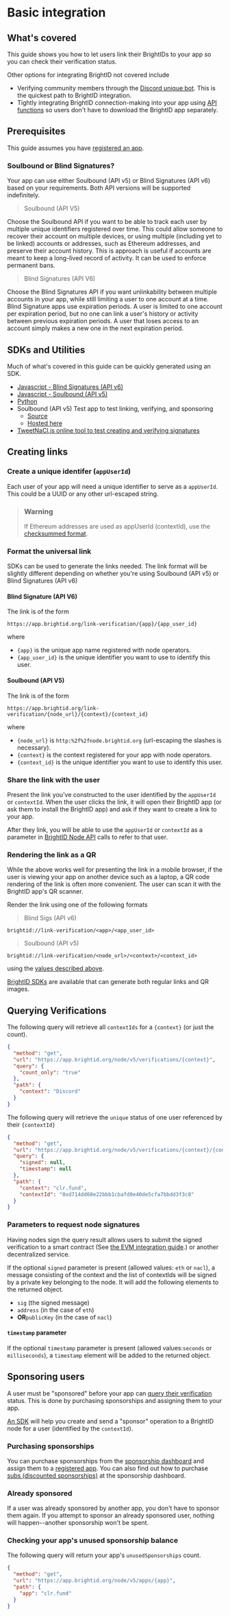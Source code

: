 # Basic integration

## What's covered

This guide shows you how to let users link their BrightIDs to your app so you can check their verification status.

Other options for integrating BrightID not covered include

- Verifying community members through the [Discord unique bot](https://github.com/ShenaniganDApp/brightid-discord-bot). This is the quickest path to BrightID integration.
- Tightly integrating BrightID connection-making into your app using [API functions](https://dev.brightid.org/docs/node-api/) so users don't have to download the BrightID app separately.

## Prerequisites

This guide assumes you have [registered an app](https://dev.brightid.org/#step-1).

### Soulbound or Blind Signatures?

Your app can use either Soulbound (API v5) or Blind Signatures (API v6) based on your requirements. Both API versions will be supported indefinitely.

> Soulbound (API V5)

Choose the Soulbound API if you want to be able to track each user by multiple unique identifiers registered over time. This could allow someone to recover their account on multiple devices, or using multiple (including yet to be linked) accounts or addresses, such as Ethereum addresses, and preserve their account history. This is approach is useful if accounts are meant to keep a long-lived record of activity. It can be used to enforce permanent bans.

> Blind Signatures (API V6)

Choose the Blind Signatures API if you want unlinkability between multiple accounts in your app, while still limiting a user to one account at a time. Blind Signature apps use expiration periods. A user is limited to one account per expiration period, but no one can link a user's history or activity between previous expiration periods. A user that loses access to an account simply makes a new one in the next expiration period.

## SDKs and Utilities

Much of what's covered in this guide can be quickly generated using an SDK.

- [Javascript - Blind Signatures (API v6)](https://github.com/BrightID/brightid-javascript-sdk)
- [Javascript - Soulbound (API v5)](https://github.com/BrightID/brightid-javascript-sdk/tree/v5-soulbound)
- [Python](https://github.com/BrightID/brightid-python-sdk)
- Soulbound (API v5) Test app to test linking, verifying, and sponsoring
    - [Source](https://github.com/acolytec3/brightid_test_app)
    - [Hosted here](https://acolytec3.github.io/brightid_test_app/)
- [TweetNaCl.js online tool to test creating and verifying signatures](https://tweetnacl.js.org/#/sign)

## Creating links

### Create a unique identifer (`appUserId`)

Each user of your app will need a unique identifier to serve as a `appUserId`. This could be a UUID or any other url-escaped string.

<!-- theme: warning -->

> ### Warning
>
> If Ethereum addresses are used as appUserId (contextId), use the [checksummed format](https://ethsum.netlify.app/).

### Format the universal link

SDKs can be used to generate the links needed. The link format will be slightly different depending on whether you're using Soulbound (API v5) or Blind Signatures (API v6)

#### Blind Signature (API V6)

The link is of the form

```
https://app.brightid.org/link-verification/{app}/{app_user_id}
```

where

- `{app}` is the unique app name registered with node operators.
- `{app_user_id}` is the unique identifier you want to use to identify this user.

#### Soulbound (API V5)

The link is of the form

```
https://app.brightid.org/link-verification/{node_url}/{context}/{context_id}
```

where

- `{node_url}` is `http:%2f%2fnode.brightid.org` (url-escaping the slashes is necessary).
- `{context}` is the context registered for your app with node operators.
- `{context_id}` is the unique identifier you want to use to identify this user.

### Share the link with the user

Present the link you've constructed to the user identified by the `appUserId` or `contextId`. When the user clicks the link, it will open their BrightID app (or ask them to install the BrightID app) and ask if they want to create a link to your app.

After they link, you will be able to use the `appUserId` or `contextId` as a parameter in [BrightID Node API](https://dev.brightid.org/docs/node-api/) calls to refer to that user.

### Rendering the link as a QR

While the above works well for presenting the link in a mobile browser, if the user is viewing your app on another device such as a laptop, a QR code rendering of the link is often more convenient. The user can scan it with the BrightID app's QR scanner.

Render the link using one of the following formats

> Blind Sigs (API v6)
```
brightid://link-verification/<app>/<app_user_id>
```

> Soulbound (API v5)
```
brightid://link-verification/<node_url>/<context>/<context_id>
```

using the [values described above](#format-the-universal-link).

[BrightID SDKs](#sdks-and-utilities) are available that can generate both regular links and QR images.

## Querying Verifications

The following query will retrieve all `contextIds` for a `{context}` (or just the count).

```json http
{
  "method": "get",
  "url": "https://app.brightid.org/node/v5/verifications/{context}",
  "query": {
    "count_only": "true"
  },
  "path": {
    "context": "Discord"
  }
}
```

The following query will retrieve the `unique` status of one user referenced by their `{contextId}`

```json http
{
  "method": "get",
  "url": "https://app.brightid.org/node/v5/verifications/{context}/{contextId}",
  "query": {
    "signed": null,
    "timestamp": null
  },
  "path": {
    "context": "clr.fund",
    "contextId": "0xd714dd60e22bbb1cbafd0e40de5cfa7bbdd3f3c8"
  }
}
```

### Parameters to request node signatures

Having nodes sign the query result allows users to submit the signed verification to a smart contract (See [the EVM integration guide](evm-integration.md).) or another decentralized service.

If the optional `signed` parameter is present (allowed values: `eth` or `nacl`), a message consisting of the context and the list of contextIds will be signed by a private key belonging to the node. It will add the following elements to the returned object.

- `sig` (the signed message)
- `address` (in the case of `eth`)
- **OR**`publicKey` (in the case of `nacl`)

#### `timestamp` parameter

If the optional `timestamp` parameter is present (allowed values:`seconds` or `milliseconds`), a `timestamp` element will be added to the returned object.

## Sponsoring users

A user must be "sponsored" before your app can [query their verification](#querying-verifications) status. This is done by purchasing sponsorships and assigning them to your app.

[An SDK](#sdks-and-utilities) will help you create and send a "sponsor" operation to a BrightID node for a user (identified by the `contextId`).

### Purchasing sponsorships

You can purchase sponsorships from the [sponsorship dashboard](https://sp.brightid.org) and assign them to a [registered app](https://dev.brightid.org/#step-1). You can also find out how to purchase [subs (discounted sponsorships)](https://medium.com/brightid/what-value-do-subscriptions-subs-have-for-applications-49b7602aa228) at the sponsorship dashboard.

### Already sponsored

If a user was already sponsored by another app, you don't have to sponsor them again. If you attempt to sponsor an already sponsored user, nothing will happen--another sponsorship won't be spent.

### Checking your app's unused sponsorship balance

The following query will return your app's `unusedSponsorships` count.

```json http
{
  "method": "get",
  "url": "https://app.brightid.org/node/v5/apps/{app}",
  "path": {
    "app": "clr.fund"
  }
}
```
